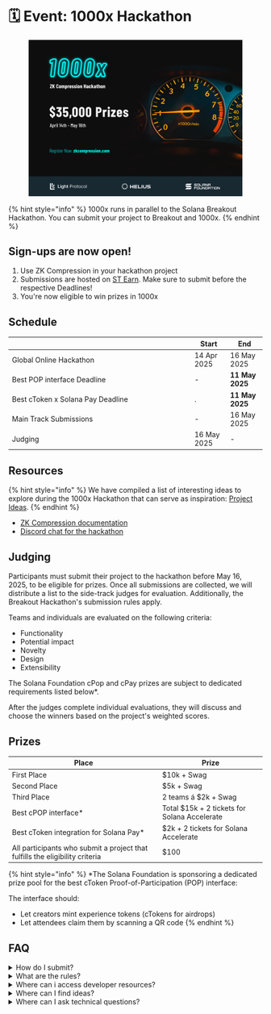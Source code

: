 # 🗓️ Event: 1000x Hackathon

<figure><img src="../.gitbook/assets/1000x_35_banner (1).png" alt=""><figcaption></figcaption></figure>

{% hint style="info" %}
1000x runs in parallel to the Solana Breakout Hackathon. You can submit your project to Breakout and 1000x.
{% endhint %}

## Sign-ups are now open!

1. Use ZK Compression in your hackathon project
2. Submissions are hosted on [ST Earn](https://earn.superteam.fun/listing/1000x-hackathon/). Make sure to submit before the respective Deadlines!
3. You're now eligible to win prizes in 1000x

## Schedule

<table><thead><tr><th width="348"></th><th>Start</th><th>End</th></tr></thead><tbody><tr><td>Global Online Hackathon</td><td>14 Apr 2025</td><td>16 May 2025</td></tr><tr><td>Best POP interface Deadline</td><td>-</td><td><strong>11 May 2025</strong></td></tr><tr><td>Best cToken x Solana Pay Deadline</td><td>.</td><td><strong>11 May 2025</strong></td></tr><tr><td>Main Track Submissions</td><td>-</td><td>16 May 2025</td></tr><tr><td>Judging</td><td>16 May 2025</td><td>-</td></tr></tbody></table>

## Resources

{% hint style="info" %}
We have compiled a list of interesting ideas to explore during the 1000x Hackathon that can serve as inspiration: [Project Ideas](https://github.com/Lightprotocol/1000x-hackathon/blob/main/ideas.md).
{% endhint %}

* [ZK Compression documentation](https://www.zkcompression.com/)
* [Discord chat for the hackathon](https://discord.com/invite/qCv4Y7uYmh)

## Judging

Participants must submit their project to the hackathon before May 16, 2025, to be eligible for prizes. Once all submissions are collected, we will distribute a list to the side-track judges for evaluation. Additionally, the Breakout Hackathon's submission rules apply.

Teams and individuals are evaluated on the following criteria:

* Functionality
* Potential impact
* Novelty
* Design
* Extensibility

The Solana Foundation cPop and cPay prizes are subject to dedicated requirements listed below\*.&#x20;

After the judges complete individual evaluations, they will discuss and choose the winners based on the project's weighted scores.

## Prizes

| Place                                                                        | Prize                                        |
| ---------------------------------------------------------------------------- | -------------------------------------------- |
| First Place                                                                  | $10k + Swag                                  |
| Second Place                                                                 | $5k + Swag                                   |
| Third Place                                                                  | 2 teams á $2k + Swag                         |
| Best cPOP interface\*                                                        | Total $15k + 2 tickets for Solana Accelerate |
| Best cToken integration for Solana Pay\*                                     | $2k + 2 tickets for Solana Accelerate        |
| All participants who submit a project that fulfills the eligibility criteria | $100                                         |

{% hint style="info" %}
\*The Solana Foundation is sponsoring a dedicated prize pool for the best cToken Proof-of-Participation (POP) interface:

The interface should:

* Let creators mint experience tokens (cTokens for airdrops)
* Let attendees claim them by scanning a QR code
{% endhint %}

## FAQ

<details>

<summary>How do I submit?</summary>

1. Submit your project [here](https://docs.google.com/forms/d/e/1FAIpQLSekwFXBe009nO1fIgUHQfiAU0ILRN8y2O1XUm1qoJRZYGus-g/viewform?usp=header) by May 16.

</details>

<details>

<summary>What are the rules?</summary>

The [Solana Foundation Rules](https://www.colosseum.org/files/Breakout%20Hackathon%20Official%20Rules%202025.pdf) apply.&#x20;

Additionally, to be eligible to score in the "1000x Hackathon", your project must:

* Use compressed tokens or compressed accounts in some capacity.
* Submit by May 16.
* Each participant can have a maximum of 1 project submission count towards scoring in the "1000x hackathon".
* The Solana Foundation cPoap and cPay prizes are subject to dedicated requirements\*.
* Please note that we award the prizes and the $100 participation bounty at our sole discretion. We reserve the right not to award the participation bounty if a submission is deemed insufficient in effort or quality.

</details>

<details>

<summary>Where can i access developer resources?</summary>

* [ZK Compression documentation](../)
* [Light Protocol Monorepo](https://github.com/lightprotocol/light-protocol)
* [Example programs](https://github.com/Lightprotocol/light-protocol/tree/main/examples)
* Example clients ([web](https://github.com/Lightprotocol/example-web-client), [node](https://github.com/Lightprotocol/example-nodejs-client))

- [Integration guides](https://www.zkcompression.com/developers/creating-airdrops-with-compressed-tokens)

* Introductory [Blog](https://www.helius.dev/blog/solana-builders-zk-compression) posts

</details>

<details>

<summary>Where can I find ideas?</summary>

We encourage you to build things that you're excited about building.&#x20;

For inspiration, we have compiled a list of interesting ideas [here](https://github.com/Lightprotocol/1000x-hackathon/).

</details>

<details>

<summary>Where can I ask technical questions?</summary>

1. Check out the [Light](https://discord.gg/CYvjBgzRFP) and [Helius](https://discord.gg/Uzzf6a7zKr) Developer Discord servers!
2. We also host [office hours](https://calendly.com/swen_light/1000x-breakout-hackathon-office-hours) for teams or individuals participating in the hackathon.

</details>
